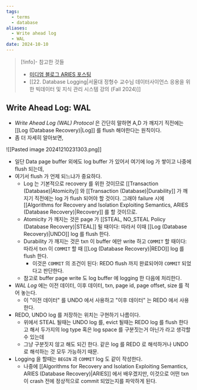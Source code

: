 ```yaml
---
tags:
  - terms
  - database
aliases:
  - Write ahead log
  - WAL
date: 2024-10-10
---
```

> [!info]- 참고한 것들
> - [미디엄 블로그 ARIES 포스팅](https://medium.com/@vikas.singh_67409/algorithms-for-recovery-and-isolation-exploiting-semantics-aries-d904765fb9b8)
> - [[22. Database Logging|서울대 정형수 교수님 데이터사이언스 응용을 위한 빅데이터 및 지식 관리 시스템 강의 (Fall 2024)]]

## Write Ahead Log: WAL

- *Write Ahead Log (WAL) Protocol* 은 간단히 말하면 A,D 가 깨지기 직전에는 [[Log (Database Recovery)|Log]] 를 flush 해야한다는 원칙이다.
- 좀 더 자세히 알아보면,

![[Pasted image 20241210231303.png]]

- 일단 Data page buffer 외에도 log buffer 가 있어서 여기에 log 가 쌓이고 나중에 flush 되는데,
- 여기서 flush 가 언제 되느냐가 중요하다.
	- Log 는 기본적으로 recovery 를 위한 것이므로 [[Transaction (Database)|Atomicity]] 와 [[Transaction (Database)|Durability]] 가 깨지기 직전에는 log 가 flush 되어야 할 것이다. 그래야 failure 시에 [[Algorithms for Recovery and Isolation Exploiting Semantics, ARIES (Database Recovery)|Recovery]] 를 할 것이므로.
	- Atomicity 가 깨지는 것은 page 가 [[STEAL, NO_STEAL Policy (Database Recovery)|STEAL]] 될 때이다: 따라서 이때 [[Log (Database Recovery)|UNDO]] log 를 flush 한다.
	- Durability 가 깨지는 것은 txn 이 buffer 에만 write 하고 `COMMIT` 할 때이다: 따라서 txn 이 `COMMIT` 할 때 [[Log (Database Recovery)|REDO]] log 를 flush 한다.
		- 이것은 `COMMIT` 의 조건이 된다: REDO flush 까지 완료되어야 `COMMIT` 되었다고 판단한다.
	- 참고로 buffer page write 도 log buffer 에 logging 한 다음에 처리한다.
- *WAL Log* 에는 이전 데이터, 이후 데이터, txn, page id, page offset, size 를 적어 놓는다.
	- 이 "이전 데이터" 를 UNDO 에서 사용하고 "이후 데이터" 는 REDO 에서 사용한다.
- REDO, UNDO log 를 저장하는 위치는 구현하기 나름이다.
	- 위에서 STEAL 될때는 UNDO log 를, evict 될때는 REDO log 를 flush 한다고 해서 두가지의 log type 혹은 log space 를 구분짓는거 아닌가 라고 생각할 수 있는데
	- 그냥 구분짓지 않고 해도 되긴 한다. 같은 log 를 REDO 로 해석하거나 UNDO 로 해석하는 것 모두 가능하기 때문.
- Logging 을 할때는 `BEGIN` 과 `COMMIT` log 도 같이 작성한다.
	- 나중에 [[Algorithms for Recovery and Isolation Exploiting Semantics, ARIES (Database Recovery)|ARIES]] 에서 배우겠지만, 이것으로 어떤 txn 이 crash 전에 정상적으로 commit 되었는지를 파악하게 된다.